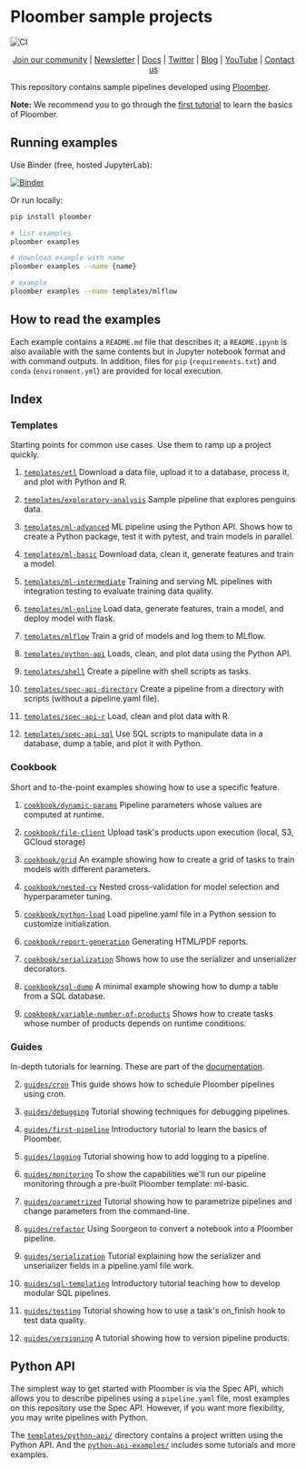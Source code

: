 # Ploomber sample projects

![CI](https://github.com/ploomber/projects/workflows/ci/badge.svg)

<p align="center">
  <a href="https://ploomber.io/community">Join our community</a>
  |
  <a href="https://www.getrevue.co/profile/ploomber">Newsletter</a>
  |
  <a href="https://docs.ploomber.io/">Docs</a>
  |
  <a href="https://twitter.com/intent/user?screen_name=ploomber">Twitter</a>
  |
  <a href="https://ploomber.io/">Blog</a>
  |
  <a href="https://www.youtube.com/channel/UCaIS5BMlmeNQE4-Gn0xTDXQ">YouTube</a>
  |
  <a href="mailto:contact@ploomber.io">Contact us</a>
</p>

This repository contains sample pipelines developed using [Ploomber](https://github.com/ploomber/ploomber).

**Note:** We recommend you to go through the [first tutorial](https://docs.ploomber.io/en/latest/get-started/first-pipeline.html) to learn the basics of Ploomber.

## Running examples

Use Binder (free, hosted JupyterLab):

[![Binder](https://mybinder.org/badge_logo.svg)](https://mybinder.org/v2/gh/ploomber/binder-env/main?urlpath=git-pull%3Frepo%3Dhttps%253A%252F%252Fgithub.com%252Fploomber%252Fprojects%26urlpath%3Dlab%252Ftree%252Fprojects%252FREADME.ipynb%26branch%3Dmaster)

Or run locally:

~~~sh
pip install ploomber

# list examples
ploomber examples

# download example with name
ploomber examples --name {name}

# example
ploomber examples --name templates/mlflow
~~~

## How to read the examples

Each example contains a `README.md` file that describes it; a `README.ipynb` is also available with the same contents but in Jupyter notebook format and with command outputs. In addition, files for `pip` (`requirements.txt`) and  `conda` (`environment.yml`) are provided for local execution.

## Index

### Templates

Starting points for common use cases. Use them to ramp up a project quickly.


1. [`templates/etl`](templates/etl/README.ipynb) Download a data file, upload it to a database, process it, and plot with Python and R.

2. [`templates/exploratory-analysis`](templates/exploratory-analysis/README.ipynb) Sample pipeline that explores penguins data.

3. [`templates/ml-advanced`](templates/ml-advanced/README.ipynb) ML pipeline using the Python API. Shows how to create a Python package, test it with pytest, and train models in parallel.

4. [`templates/ml-basic`](templates/ml-basic/README.ipynb) Download data, clean it, generate features and train a model.

5. [`templates/ml-intermediate`](templates/ml-intermediate/README.ipynb) Training and serving ML pipelines with integration testing to evaluate training data quality.

6. [`templates/ml-online`](templates/ml-online/README.ipynb) Load data, generate features, train a model, and deploy model with flask.

7. [`templates/mlflow`](templates/mlflow/README.ipynb) Train a grid of models and log them to MLflow.

8. [`templates/python-api`](templates/python-api/README.ipynb) Loads, clean, and plot data using the Python API.

9. [`templates/shell`](templates/shell/README.ipynb) Create a pipeline with shell scripts as tasks.

10. [`templates/spec-api-directory`](templates/spec-api-directory/README.ipynb) Create a pipeline from a directory with scripts (without a pipeline.yaml file).

11. [`templates/spec-api-r`](templates/spec-api-r/README.ipynb) Load, clean and plot data with R.

12. [`templates/spec-api-sql`](templates/spec-api-sql/README.ipynb) Use SQL scripts to manipulate data in a database, dump a table, and plot it with Python.


### Cookbook

Short and to-the-point examples showing how to use a specific feature.


1. [`cookbook/dynamic-params`](cookbook/dynamic-params/README.ipynb) Pipeline parameters whose values are computed at runtime.

2. [`cookbook/file-client`](cookbook/file-client/README.ipynb) Upload task's products upon execution (local, S3, GCloud storage)

3. [`cookbook/grid`](cookbook/grid/README.ipynb) An example showing how to create a grid of tasks to train models with different parameters.

4. [`cookbook/nested-cv`](cookbook/nested-cv/README.ipynb) Nested cross-validation for model selection and hyperparameter tuning.

5. [`cookbook/python-load`](cookbook/python-load/README.ipynb) Load pipeline.yaml file in a Python session to customize initialization.

6. [`cookbook/report-generation`](cookbook/report-generation/README.ipynb) Generating HTML/PDF reports.

7. [`cookbook/serialization`](cookbook/serialization/README.ipynb) Shows how to use the serializer and unserializer decorators.

8. [`cookbook/sql-dump`](cookbook/sql-dump/README.ipynb) A minimal example showing how to dump a table from a SQL database.

10. [`cookbook/variable-number-of-products`](cookbook/variable-number-of-products/README.ipynb) Shows how to create tasks whose number of products depends on runtime conditions.


### Guides

In-depth tutorials for learning.  These are part of the [documentation](https://docs.ploomber.io/en/latest/user-guide/index.html).


2. [`guides/cron`](guides/cron/README.ipynb) This guide shows how to schedule Ploomber pipelines using cron.

3. [`guides/debugging`](guides/debugging/README.ipynb) Tutorial showing techniques for debugging pipelines.

4. [`guides/first-pipeline`](guides/first-pipeline/README.ipynb) Introductory tutorial to learn the basics of Ploomber.

5. [`guides/logging`](guides/logging/README.ipynb) Tutorial showing how to add logging to a pipeline.

6. [`guides/monitoring`](guides/monitoring/README.ipynb) To show the capabilities we'll run our pipeline monitoring through a pre-built Ploomber template: ml-basic.

7. [`guides/parametrized`](guides/parametrized/README.ipynb) Tutorial showing how to parametrize pipelines and change parameters from the command-line.

8. [`guides/refactor`](guides/refactor/README.ipynb) Using Soorgeon to convert a notebook into a Ploomber pipeline.

9. [`guides/serialization`](guides/serialization/README.ipynb) Tutorial explaining how the serializer and unserializer fields in a pipeline.yaml file work.

10. [`guides/sql-templating`](guides/sql-templating/README.ipynb) Introductory tutorial teaching how to develop modular SQL pipelines.

11. [`guides/testing`](guides/testing/README.ipynb) Tutorial showing how to use a task's on_finish hook to test data quality.

12. [`guides/versioning`](guides/versioning/README.ipynb) A tutorial showing how to version pipeline products.



## Python API

The simplest way to get started with Ploomber is via the Spec API, which allows you to describe pipelines using a `pipeline.yaml` file, most examples on this repository use the Spec API. However, if you want more flexibility, you may write pipelines with Python.

The [`templates/python-api/`](templates/python-api) directory contains a project written using the Python API. And the [`python-api-examples/`](python-api-examples) includes some tutorials and more examples.